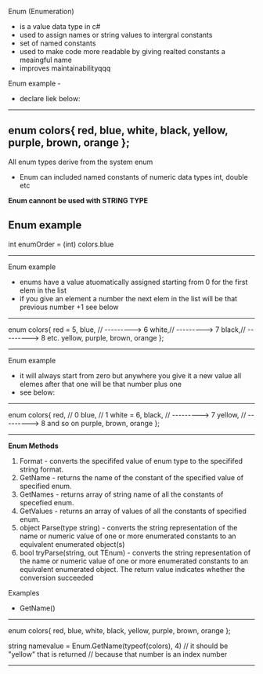 Enum (Enumeration)
- is a value data type in c#
- used to assign names or string values to intergral constants
- set of named constants
- used to make code more readable by giving realted constants a meaingful name
- improves maintainabilityqqq


Enum example -
- declare liek below:
-----------------------------------------
enum colors{
    red,
    blue,
    white,
    black,
    yellow,
    purple,
    brown,
    orange
};
-----------------------------------------

All enum types derive from the system enum



- Enum can included named constants of numeric data types 
  int, double etc

**Enum cannont be used with STRING TYPE**

Enum example 
------------------------------------------
int enumOrder = (int) colors.blue


------------------------------------------





Enum example 
- enums have a value atuomatically assigned starting from 0 for the first elem in the list
- if you give an element a number the next elem in the list will be that previous number +1
  see below
------------------------------------------
enum colors{
    red = 5,
    blue,  // ---------> 6
    white,// ---------> 7
    black,// ---------> 8 etc.
    yellow,
    purple,
    brown,
    orange
};

------------------------------------------

Enum example
- it will always start from zero but anywhere you give it a new value all
  elemes after that one will be that number plus one
- see below:
------------------------------------------
enum colors{
    red, // 0
    blue,  // 1
    white = 6,
    black, // ---------> 7
    yellow, // ---------> 8 and so on
    purple,
    brown,
    orange
};

------------------------------------------



**Enum Methods**

1. Format - converts the specififed value of enum type to the specififed string format.
2. GetName - returns the name of the constant of the specified value of specified enum.
3. GetNames - returns array of string name of all the constants of specefied enum.
4. GetValues - returns an array of values of all the constants of specified enum.
5. object Parse(type string) - converts the string representation of the name or numeric
                               value of one or more enumerated constants to an equivalent
                               enumerated object(s)
6. bool tryParse(string, out TEnum) - converts the string representation of the name or 
                                      numeric value of one or more enumerated constants
                                      to an equivalent enumerated object. The return
                                      value indicates whether the conversion succeeded


Examples

- GetName()

-----------------------------------------
enum colors{
    red,
    blue,
    white,
    black,
    yellow,
    purple,
    brown,
    orange
};

string namevalue = Enum.GetName(typeof(colors), 4) // it should be "yellow" that is returned
                                                   // because that number is an index number


-----------------------------------------